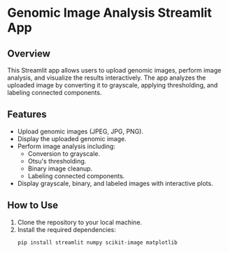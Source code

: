 # Genomic Image Analysis Streamlit App

## Overview
This Streamlit app allows users to upload genomic images, perform image analysis, and visualize the results interactively. The app analyzes the uploaded image by converting it to grayscale, applying thresholding, and labeling connected components.

## Features
- Upload genomic images (JPEG, JPG, PNG).
- Display the uploaded genomic image.
- Perform image analysis including:
  - Conversion to grayscale.
  - Otsu's thresholding.
  - Binary image cleanup.
  - Labeling connected components.
- Display grayscale, binary, and labeled images with interactive plots.

## How to Use
1. Clone the repository to your local machine.
2. Install the required dependencies:
   ```bash
   pip install streamlit numpy scikit-image matplotlib
